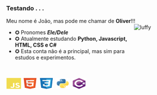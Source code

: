 

### Testando . . .
Meu nome é João, mas pode me chamar de **Oliver**!!!
<img align="right" alt="luffy" height="120" width="160" src="https://i.pinimg.com/originals/14/b2/c6/14b2c66a3a81aa01c3adcfed93c513e5.gif">
- ✪ Pronomes ***Ele/Dele***
- ✪ Atualmente estudando **Python, Javascript, HTML, CSS e C#**
- ✪ Esta conta não é a principal, mas sim para estudos e experimentos.

##

<div style="display: inline_block"><br>
  <img align="center" alt="Rafa-Js" height="30" width="40" src="https://raw.githubusercontent.com/devicons/devicon/master/icons/javascript/javascript-plain.svg">
  <img align="center" alt="Rafa-HTML" height="30" width="40" src="https://raw.githubusercontent.com/devicons/devicon/master/icons/html5/html5-original.svg">
  <img align="center" alt="Rafa-CSS" height="30" width="40" src="https://raw.githubusercontent.com/devicons/devicon/master/icons/css3/css3-original.svg">
  <img align="center" alt="Rafa-Python" height="30" width="40" src="https://raw.githubusercontent.com/devicons/devicon/master/icons/python/python-original.svg">
  <img align="center" alt="Rafa-Csharp" height="30" width="40" src="https://raw.githubusercontent.com/devicons/devicon/master/icons/csharp/csharp-original.svg">
</div>

##

